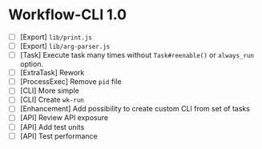 # Workflow-CLI 1.0

* [ ] [Export] `lib/print.js`
* [ ] [Export] `lib/arg-parser.js`
* [ ] [Task] Execute task many times without `Task#reenable()` or `always_run` option.
* [ ] [ExtraTask] Rework
* [ ] [ProcessExec] Remove `pid` file
* [ ] [CLI] More simple
* [ ] [CLI] Create `wk-run`
* [ ] [Enhancement] Add possibility to create custom CLI from set of tasks
* [ ] [API] Review API exposure
* [ ] [API] Add test units
* [ ] [API] Test performance
